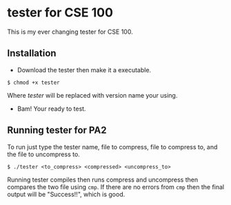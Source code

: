 **tester** for CSE 100
=========

This is my ever changing tester for CSE 100.

Installation
---
- Download the tester then make it a executable.
````
$ chmod +x tester
````
Where _tester_ will be replaced with version name your using.
- Bam! Your ready to test.

Running tester for PA2
---
To run just type the tester name, file to compress, file to compress to,
and the file to uncompress to.
````
$ ./tester <to_compress> <compressed> <uncompress_to>
````
Running tester compiles then runs compress and uncompress then compares the two
file using `cmp`. If there are no errors from `cmp` then the final output will
be "Success!!", which is good.
